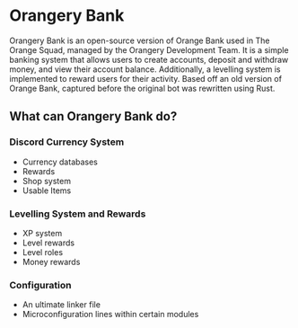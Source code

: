 # Orangery Bank

Orangery Bank is an open-source version of Orange Bank used in The Orange Squad, managed by the Orangery Development Team. It is a simple banking system that allows users to create accounts, deposit and withdraw money, and view their account balance. Additionally, a levelling system is implemented to reward users for their activity. Based off an old version of Orange Bank, captured before the original bot was rewritten using Rust.

## What can Orangery Bank do?

### Discord Currency System

- Currency databases
- Rewards
- Shop system
- Usable Items

### Levelling System and Rewards

- XP system
- Level rewards
- Level roles
- Money rewards

### Configuration

- An ultimate linker file
- Microconfiguration lines within certain modules

